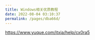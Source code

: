 ```yaml
---
title: Windows相关优质教程
date: 2022-08-04 03:10:37
permalink: /pages/dba66d/
---
```




https://www.yuque.com/itxia/help/cx0ra5





